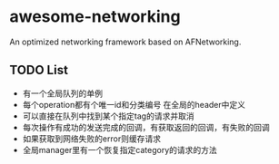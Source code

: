 # awesome-networking
An optimized networking framework based on AFNetworking.

## TODO List

* 有一个全局队列的单例 
* 每个operation都有个唯一id和分类编号 在全局的header中定义
* 可以直接在队列中找到某个指定tag的请求并取消
* 每次操作有成功的发送完成的回调，有获取返回的回调，有失败的回调
* 如果获取到网络失败的error则缓存请求
* 全局manager里有一个恢复指定category的请求的方法